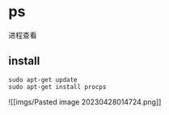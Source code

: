 # ps
进程查看

## install
```shell
sudo apt-get update
sudo apt-get install procps
```
![[imgs/Pasted image 20230428014724.png]]